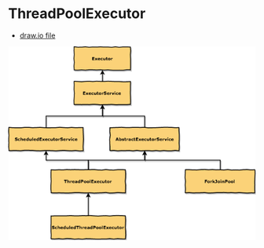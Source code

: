 # ThreadPoolExecutor

- [draw.io file](./draw.io/ThreadPoolExecutor.xml)

![ThreadPoolExecutor](./images/ThreadPoolExecutor.png)